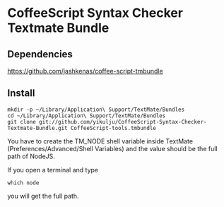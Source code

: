 CoffeeScript Syntax Checker Textmate Bundle
=================================


Dependencies
------------

https://github.com/jashkenas/coffee-script-tmbundle

Install
-------

    mkdir -p ~/Library/Application\ Support/TextMate/Bundles
    cd ~/Library/Application\ Support/TextMate/Bundles
    git clone git://github.com/yikulju/CoffeeScript-Syntax-Checker-Textmate-Bundle.git CoffeeScript-tools.tmbundle

You have to create the TM_NODE shell variable inside TextMate (Preferences/Advanced/Shell Variables)
and the value should be the full path of NodeJS.

If you open a terminal and type

    which node

you will get the full path.